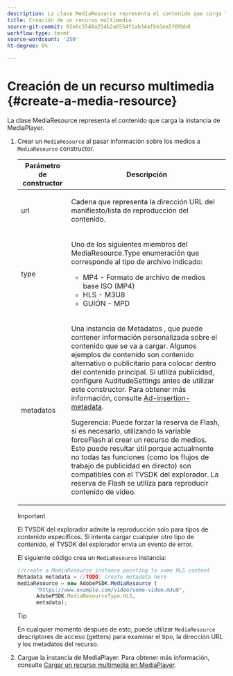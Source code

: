 ```yaml
---
description: La clase MediaResource representa el contenido que carga la instancia de MediaPlayer.
title: Creación de un recurso multimedia
source-git-commit: 02ebc3548a254b2a6554f1ab34afbb3ea5f09bb8
workflow-type: tm+mt
source-wordcount: '250'
ht-degree: 0%

---
```


# Creación de un recurso multimedia {#create-a-media-resource}

La clase MediaResource representa el contenido que carga la instancia de MediaPlayer.

1. Crear un `MediaResource` al pasar información sobre los medios a `MediaResource` constructor.

   <table id="table_DD0D5D9129D54F73881399B9B4FF546A"> 
    <thead> 
    <tr> 
    <th colname="col1" class="entry"> Parámetro de constructor </th> 
    <th colname="col2" class="entry"> Descripción </th> 
    </tr> 
    </thead>
    <tbody> 
    <tr> 
    <td colname="col1"> <p>url </p> </td> 
    <td colname="col2"> <p>Cadena que representa la dirección URL del manifiesto/lista de reproducción del contenido. </p> </td> 
    </tr> 
    <tr> 
    <td colname="col1"> <p>type </p> </td> 
    <td colname="col2"> <p>Uno de los siguientes miembros del <span class="codeph"> MediaResource.Type </span> enumeración que corresponde al tipo de archivo indicado: </p> <p> 
    <ul id="ul_E9689FA06DC94BF4848F16E1F2F01A59"> 
    <li id="li_83A14B96CDC648C6AF6F5FA745343E1F"> <span class="codeph"> MP4 </span> - Formato de archivo de medios base ISO (MP4) </li> 
    <li id="li_FCD355151515412D9A78C3815DD09129"> <span class="codeph"> HLS </span> - M3U8 </li> 
    <li id="li_9D3D306D49264830AC6EFB1F49524A3B"> <span class="codeph"> GUIÓN </span> - MPD </li> 
    </ul> </p> <p></p> </td> 
    </tr> 
    <tr> 
    <td colname="col1"> <p>metadatos </p> </td> 
    <td colname="col2"> <p>Una instancia de <span class="codeph"> Metadatos </span> , que puede contener información personalizada sobre el contenido que se va a cargar. Algunos ejemplos de contenido son contenido alternativo o publicitario para colocar dentro del contenido principal. Si utiliza publicidad, configure <span class="codeph"> AuditudeSettings </span> antes de utilizar este constructor. Para obtener más información, consulte <a href="../../ad-insertion/ad-insertion-metadata/c-psdk-browser-tvsdk-2.4-ad-insertion-metadata.md">Ad-insertion-metadata</a>. </p> <p>Sugerencia: Puede forzar la reserva de Flash, si es necesario, utilizando la variable <span class="codeph"> forceFlash </span> al crear un recurso de medios. Esto puede resultar útil porque actualmente no todas las funciones (como los flujos de trabajo de publicidad en directo) son compatibles con el TVSDK del explorador. La reserva de Flash se utiliza para reproducir contenido de vídeo. </p> </td> 
    </tr> 
    </tbody> 
   </table>

   >[!IMPORTANT]
   >
   >El TVSDK del explorador admite la reproducción solo para tipos de contenido específicos. Si intenta cargar cualquier otro tipo de contenido, el TVSDK del explorador envía un evento de error.

   El siguiente código crea un `MediaResource` instancia:

   ```js
   //create a MediaResource instance pointing to some HLS content 
   Metadata metadata = //TODO: create metadata here 
   mediaResource = new AdobePSDK.MediaResource ( 
         "https://www.example.com/video/some-video.m3u8", 
         AdobePSDK.MediaResourceType.HLS,  
         metadata);
   ```

   >[!TIP]
   >
   >En cualquier momento después de esto, puede utilizar `MediaResource` descriptores de acceso (getters) para examinar el tipo, la dirección URL y los metadatos del recurso.

1. Cargue la instancia de MediaPlayer. Para obtener más información, consulte [Cargar un recurso multimedia en MediaPlayer](../../content-playback-options-browser-tvsdk/mediaplayer-initialize-for-video/t-psdk-browser-tvsdk-2.4-media-resource-load.md).
